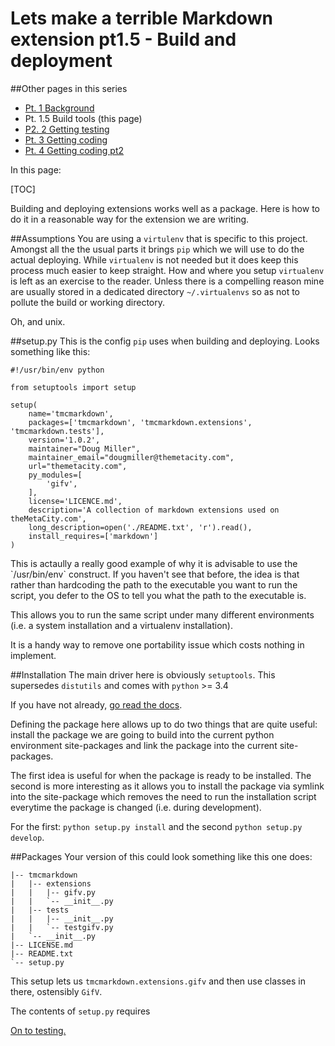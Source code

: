 # Lets make a terrible Markdown extension pt1.5 - Build and deployment

##Other pages in this series
 - [Pt. 1 Background](/blog/lets-make-a-terrible-markdown-extension-pt1-background) 
 - Pt. 1.5 Build tools (this page)
 - [P2. 2 Getting testing](/blog/lets-make-a-terrible-markdown-extension-pt2-getting-testing)
 - [Pt. 3 Getting coding](/blog/lets-make-a-terrible-markdown-extension-pt3-getting-coding)
 - [Pt. 4 Getting coding pt2](/blog/lets-make-a-terrible-markdown-extension-pt4-getting-coding-pt2)

In this page:

[TOC]

Building and deploying extensions works well as a package. Here is how to do it in a reasonable way for the extension we are writing.

##Assumptions
You are using a `virtulenv` that is specific to this project. Amongst all the the usual parts it brings `pip` which we will use to do the actual deploying. While `virtualenv` is not needed but it does keep this process much easier to keep straight. How and where you setup `virtualenv` is left as an exercise to the reader. Unless there is a compelling reason mine are usually stored in a dedicated directory `~/.virtualenvs` so as not to pollute the build or working directory.
 
Oh, and unix.
 
##setup.py
This is the config `pip` uses when building and deploying. Looks something like this:

~~~~{.python}
#!/usr/bin/env python

from setuptools import setup

setup(
    name='tmcmarkdown',
    packages=['tmcmarkdown', 'tmcmarkdown.extensions', 'tmcmarkdown.tests'],
    version='1.0.2',
    maintainer="Doug Miller",
    maintainer_email="dougmiller@themetacity.com",
    url="themetacity.com",
    py_modules=[
        'gifv',
    ],
    license='LICENCE.md',
    description='A collection of markdown extensions used on theMetaCity.com',
    long_description=open('./README.txt', 'r').read(),
    install_requires=['markdown']
)
~~~~

<aside>
This is actaully a really good example of why it is advisable to use the `/usr/bin/env` construct. If you haven't see that before, the idea is that rather than hardcoding the path to the executable you want to run the script, you defer to the OS to tell you what the path to the executable is.

This allows you to run the same script under many different environments (i.e. a system installation and a virtualenv installation).

It is a handy way to remove one portability issue which costs nothing in implement.
</aside>

##Installation
The main driver here is obviously `setuptools`. This supersedes `distutils` and comes with `python` >= 3.4

If you have not already, [go read the docs](https://packaging.python.org).

Defining the package here allows up to do two things that are quite useful: install the package we are going to build into the current python environment site-packages and link the package into the current site-packages.

The first idea is useful for when the package is ready to be installed. The second is more interesting as it allows you to install the package via symlink into the site-package which removes the need to run the installation script everytime the package is changed (i.e. during development).

For the first: `python setup.py install` and the second `python setup.py develop`.

##Packages
Your version of this could look something like this one does:

~~~
|-- tmcmarkdown
|   |-- extensions
|   |   |-- gifv.py
|   |   `-- __init__.py
|   |-- tests
|   |   |-- __init__.py
|   |   `-- testgifv.py
|   `-- __init__.py
|-- LICENSE.md
|-- README.txt
`-- setup.py
~~~

This setup lets us `tmcmarkdown.extensions.gifv` and then use classes in there, ostensibly `GifV`.

The contents of `setup.py` requires

[On to testing.](lets-make-a-terrible-markdown-extension-pt2-getting-testing)
